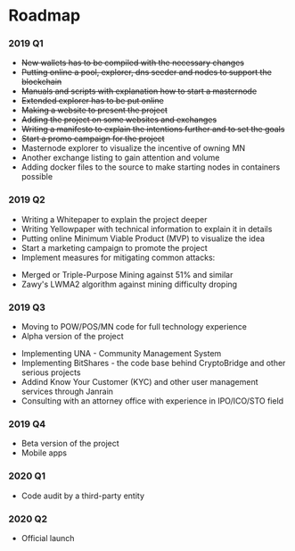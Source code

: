 # Roadmap 

### 2019 Q1
- ~~New wallets has to be compiled with the necessary changes~~
- ~~Putting online a pool, explorer, dns seeder and nodes to support the blockchain~~
- ~~Manuals and scripts with explanation how to start a masternode~~
- ~~Extended explorer has to be put online~~
- ~~Making a website to present the project~~
- ~~Adding the project on some websites and exchanges~~
- ~~Writing a manifesto to explain the intentions further and to set the goals~~
- ~~Start a promo campaign for the project~~
- Masternode explorer to visualize the incentive of owning MN 
- Another exchange listing to gain attention and volume
- Adding docker files to the source to make starting nodes in containers possible

### 2019 Q2
- Writing a Whitepaper to explain the project deeper
- Writing Yellowpaper with technical information to explain it in details
- Putting online Minimum Viable Product (MVP) to visualize the idea
- Start a marketing campaign to promote the project
- Implement measures for mitigating common attacks:
* Merged or Triple-Purpose Mining against 51% and similar
* Zawy's LWMA2 algorithm against mining difficulty droping

### 2019 Q3
- Moving to POW/POS/MN code for full technology experience
- Alpha version of the project
* Implementing UNA - Community Management System
* Implementing BitShares - the code base behind CryptoBridge and other serious projects 
* Addind Know Your Customer (KYC) and other user management services through Janrain
* Consulting with an attorney office with experience in IPO/ICO/STO field

### 2019 Q4
- Beta version of the project
- Mobile apps

### 2020 Q1
- Code audit by a third-party entity

### 2020 Q2 
- Official launch 
